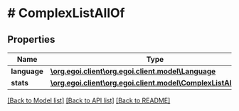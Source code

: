 # # ComplexListAllOf

## Properties

Name | Type | Description | Notes
------------ | ------------- | ------------- | -------------
**language** | [**\org.egoi.client\org.egoi.client.model\Language**](Language.md) |  | [optional] 
**stats** | [**\org.egoi.client\org.egoi.client.model\ComplexListAllOfStats**](ComplexListAllOfStats.md) |  | [optional] 

[[Back to Model list]](../../README.md#documentation-for-models) [[Back to API list]](../../README.md#documentation-for-api-endpoints) [[Back to README]](../../README.md)


